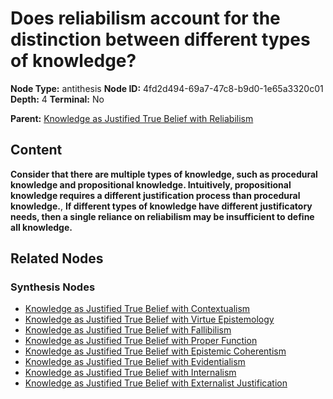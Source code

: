 # Does reliabilism account for the distinction between different types of knowledge?

**Node Type:** antithesis
**Node ID:** 4fd2d494-69a7-47c8-b9d0-1e65a3320c01
**Depth:** 4
**Terminal:** No

**Parent:** [Knowledge as Justified True Belief with Reliabilism](knowledge-as-justified-true-belief-with-reliabilism-synthesis-d791ded7-7058-44e7-a287-a0f245ae327c.md)

## Content

**Consider that there are multiple types of knowledge, such as procedural knowledge and propositional knowledge. Intuitively, propositional knowledge requires a different justification process than procedural knowledge.**, **If different types of knowledge have different justificatory needs, then a single reliance on reliabilism may be insufficient to define all knowledge.**

## Related Nodes

### Synthesis Nodes

- [Knowledge as Justified True Belief with Contextualism](knowledge-as-justified-true-belief-with-contextualism-synthesis-884659c2-61f6-4866-9088-ea6b1f4cb645.md)
- [Knowledge as Justified True Belief with Virtue Epistemology](knowledge-as-justified-true-belief-with-virtue-epistemology-synthesis-724b98e1-41fa-42f3-bd1c-9d0ba2060955.md)
- [Knowledge as Justified True Belief with Fallibilism](knowledge-as-justified-true-belief-with-fallibilism-synthesis-763f47e0-22d4-4bef-9a69-688b2d4d81e5.md)
- [Knowledge as Justified True Belief with Proper Function](knowledge-as-justified-true-belief-with-proper-function-synthesis-baa5f7d3-97eb-4ba2-b921-8ecf68f7b4f9.md)
- [Knowledge as Justified True Belief with Epistemic Coherentism](knowledge-as-justified-true-belief-with-epistemic-coherentism-synthesis-25cd71a2-625a-4b3a-8178-233cd21a8fee.md)
- [Knowledge as Justified True Belief with Evidentialism](knowledge-as-justified-true-belief-with-evidentialism-synthesis-e6ddbcf7-1966-47c3-8a16-0e4e3827700d.md)
- [Knowledge as Justified True Belief with Internalism](knowledge-as-justified-true-belief-with-internalism-synthesis-2771b400-1be2-46ab-b6e1-b70943b1befa.md)
- [Knowledge as Justified True Belief with Externalist Justification](knowledge-as-justified-true-belief-with-externalist-justification-synthesis-738c1656-de7e-4ad7-8130-8508184e53d5.md)
